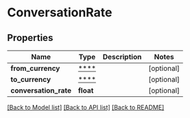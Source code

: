 # ConversationRate

## Properties
Name | Type | Description | Notes
------------ | ------------- | ------------- | -------------
**from_currency** | [****](.md) |  | [optional] 
**to_currency** | [****](.md) |  | [optional] 
**conversation_rate** | **float** |  | [optional] 

[[Back to Model list]](../../README.md#documentation-for-models) [[Back to API list]](../../README.md#documentation-for-api-endpoints) [[Back to README]](../../README.md)

